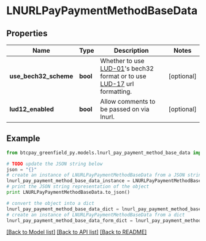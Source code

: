 # LNURLPayPaymentMethodBaseData


## Properties
Name | Type | Description | Notes
------------ | ------------- | ------------- | -------------
**use_bech32_scheme** | **bool** | Whether to use [LUD-01](https://github.com/fiatjaf/lnurl-rfc/blob/luds/01.md)&#39;s bech32 format or to use [LUD-17](https://github.com/fiatjaf/lnurl-rfc/blob/luds/17.md) url formatting.  | [optional] 
**lud12_enabled** | **bool** | Allow comments to be passed on via lnurl. | [optional] 

## Example

```python
from btcpay_greenfield_py.models.lnurl_pay_payment_method_base_data import LNURLPayPaymentMethodBaseData

# TODO update the JSON string below
json = "{}"
# create an instance of LNURLPayPaymentMethodBaseData from a JSON string
lnurl_pay_payment_method_base_data_instance = LNURLPayPaymentMethodBaseData.from_json(json)
# print the JSON string representation of the object
print LNURLPayPaymentMethodBaseData.to_json()

# convert the object into a dict
lnurl_pay_payment_method_base_data_dict = lnurl_pay_payment_method_base_data_instance.to_dict()
# create an instance of LNURLPayPaymentMethodBaseData from a dict
lnurl_pay_payment_method_base_data_form_dict = lnurl_pay_payment_method_base_data.from_dict(lnurl_pay_payment_method_base_data_dict)
```
[[Back to Model list]](../README.md#documentation-for-models) [[Back to API list]](../README.md#documentation-for-api-endpoints) [[Back to README]](../README.md)


